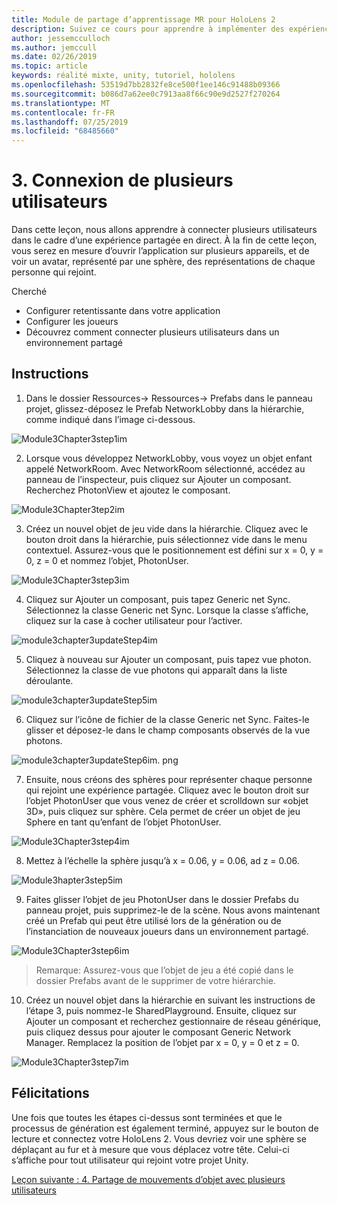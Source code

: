 ```yaml
---
title: Module de partage d’apprentissage MR pour HoloLens 2
description: Suivez ce cours pour apprendre à implémenter des expériences partagées multi-utilisateur dans une application HoloLens 2.
author: jessemcculloch
ms.author: jemccull
ms.date: 02/26/2019
ms.topic: article
keywords: réalité mixte, unity, tutoriel, hololens
ms.openlocfilehash: 53519d7bb2832fe8ce500f1ee146c91488b09366
ms.sourcegitcommit: b086d7a62ee0c7913aa8f66c90e9d2527f270264
ms.translationtype: MT
ms.contentlocale: fr-FR
ms.lasthandoff: 07/25/2019
ms.locfileid: "68485660"
---
```

# <a name="3-connecting-multiple-users"></a>3. Connexion de plusieurs utilisateurs

Dans cette leçon, nous allons apprendre à connecter plusieurs utilisateurs dans le cadre d’une expérience partagée en direct. À la fin de cette leçon, vous serez en mesure d’ouvrir l’application sur plusieurs appareils, et de voir un avatar, représenté par une sphère, des représentations de chaque personne qui rejoint. 

Cherché

- Configurer retentissante dans votre application
- Configurer les joueurs
- Découvrez comment connecter plusieurs utilisateurs dans un environnement partagé

## <a name="instructions"></a>Instructions

1. Dans le dossier Ressources-> Ressources-> Prefabs dans le panneau projet, glissez-déposez le Prefab NetworkLobby dans la hiérarchie, comme indiqué dans l’image ci-dessous.

![Module3Chapter3step1im](images/module3chapter3step1im.PNG)

2. Lorsque vous développez NetworkLobby, vous voyez un objet enfant appelé NetworkRoom. Avec NetworkRoom sélectionné, accédez au panneau de l’inspecteur, puis cliquez sur Ajouter un composant. Recherchez PhotonView et ajoutez le composant.

![Module3Chapter3tep2im](images/module3chapter3step2im.PNG)

3. Créez un nouvel objet de jeu vide dans la hiérarchie. Cliquez avec le bouton droit dans la hiérarchie, puis sélectionnez vide dans le menu contextuel. Assurez-vous que le positionnement est défini sur x = 0, y = 0, z = 0 et nommez l’objet, PhotonUser.

![Module3Chapter3step3im](images/module3chapter3step3im.PNG)

4. Cliquez sur Ajouter un composant, puis tapez Generic net Sync. Sélectionnez la classe Generic net Sync. Lorsque la classe s’affiche, cliquez sur la case à cocher utilisateur pour l’activer. 

![module3chapter3updateStep4im](images/module3chapter3updateStep4im.png)

5. Cliquez à nouveau sur Ajouter un composant, puis tapez vue photon. Sélectionnez la classe de vue photons qui apparaît dans la liste déroulante.

![module3chapter3updateStep5im](images/module3chapter3updateStep5im.png)

6. Cliquez sur l’icône de fichier de la classe Generic net Sync. Faites-le glisser et déposez-le dans le champ composants observés de la vue photons. 

![module3chapter3updateStep6im. png](images/module3chapter3updateStep6im.png) 

7. Ensuite, nous créons des sphères pour représenter chaque personne qui rejoint une expérience partagée. Cliquez avec le bouton droit sur l’objet PhotonUser que vous venez de créer et scrolldown sur «objet 3D», puis cliquez sur sphère. Cela permet de créer un objet de jeu Sphere en tant qu’enfant de l’objet PhotonUser.

![Module3Chapter3step4im](images/module3chapter3step4im.PNG)

8. Mettez à l’échelle la sphère jusqu’à x = 0.06, y = 0.06, ad z = 0.06.

![Module3hapter3step5im](images/module3chapter3step5im.PNG)

9. Faites glisser l’objet de jeu PhotonUser dans le dossier Prefabs du panneau projet, puis supprimez-le de la scène. Nous avons maintenant créé un Prefab qui peut être utilisé lors de la génération ou de l’instanciation de nouveaux joueurs dans un environnement partagé.

![Module3Chapter3step6im](images/module3chapter3step6im.PNG)

> Remarque: Assurez-vous que l’objet de jeu a été copié dans le dossier Prefabs avant de le supprimer de votre hiérarchie.

10. Créez un nouvel objet dans la hiérarchie en suivant les instructions de l’étape 3, puis nommez-le SharedPlayground. Ensuite, cliquez sur Ajouter un composant et recherchez gestionnaire de réseau générique, puis cliquez dessus pour ajouter le composant Generic Network Manager. Remplacez la position de l’objet par x = 0, y = 0 et z = 0.

![Module3Chapter3step7im](images/module3chapter3step7im.PNG)


## <a name="congratulations"></a>Félicitations

Une fois que toutes les étapes ci-dessus sont terminées et que le processus de génération est également terminé, appuyez sur le bouton de lecture et connectez votre HoloLens 2. Vous devriez voir une sphère se déplaçant au fur et à mesure que vous déplacez votre tête. Celui-ci s’affiche pour tout utilisateur qui rejoint votre projet Unity.

[Leçon suivante : 4. Partage de mouvements d’objet avec plusieurs utilisateurs](mrlearning-sharing(photon)-ch4.md)

